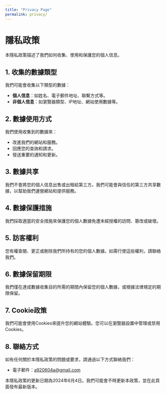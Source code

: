 ```yaml
---
title: "Privacy Page"
permalink: privacy/
---
```




# 隱私政策

本隱私政策描述了我們如何收集、使用和保護您的個人信息。

## 1. 收集的數據類型

我們可能會收集以下類型的數據：

- **個人信息**：如姓名、電子郵件地址、聯繫方式等。
- **非個人信息**：如瀏覽器類型、IP地址、網站使用數據等。

## 2. 數據使用方式

我們使用收集到的數據來：

- 改進我們的網站和服務。
- 回應您的查詢和請求。
- 發送重要的通知和更新。

## 3. 數據共享

我們不會將您的個人信息出售或出租給第三方。我們可能會與信任的第三方共享數據，以幫助我們運營網站和提供服務。

## 4. 數據保護措施

我們採取適當的安全措施來保護您的個人數據免遭未經授權的訪問、篡改或破壞。

## 5. 訪客權利

您有權查閱、更正或刪除我們所持有的您的個人數據。如需行使這些權利，請聯絡我們。

## 6. 數據保留期限

我們僅在達成數據收集目的所需的期間內保留您的個人數據，或根據法律規定的期限保留。

## 7. Cookie政策

我們可能會使用Cookies來提升您的網站體驗。您可以在瀏覽器設置中管理或禁用Cookies。

## 8. 聯絡方式

如有任何關於本隱私政策的問題或要求，請通過以下方式聯絡我們：

- 電子郵件：a920604a@gmail.com

本隱私政策的更新日期為2024年6月4日。我們可能會不時更新本政策，並在此頁面發布最新版本。
